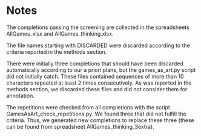 # Notes

The completions passing the screening are collected in the spreadsheets AllGames_xlsx and AllGames_thinking.xlsx. 

The file names starting with DISCARDED were discarded according to the criteria reported in the methods section.

There were initially three completions that should have been discarded automatically according to our a priori plans, but the games_as_art.py script did not initially catch. These files contained sequences of more than 10 characters repeated at least 2 times consecutively. As was reported in the methods section, we discarded these files and did not consider them for annotation.

The repetitions were checked from all completions with the script GamesAsArt_check_repetitions.py. We found three that did not fulfill the criteria. Thus, we generated new completions to replace these three (these can be found from spreadsheet AllGames_thinking_3extra).


